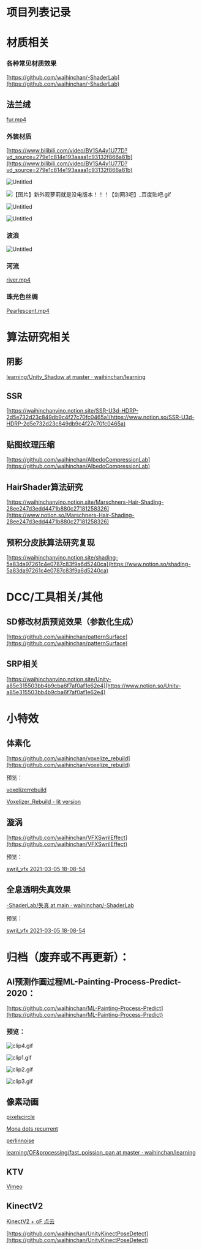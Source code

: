 # 项目列表记录

# 材质相关

### 各种常见材质效果

[https://github.com/waihinchan/-ShaderLab](https://github.com/waihinchan/-ShaderLab)

## 法兰绒

[fur.mp4](https://vimeo.com/743030485)

### 外装材质

[https://www.bilibili.com/video/BV1SA4y1U77D?vd_source=279e1c814e193aaaa1c93132f866a81b](https://www.bilibili.com/video/BV1SA4y1U77D?vd_source=279e1c814e193aaaa1c93132f866a81b)

![Untitled](%E9%A1%B9%E7%9B%AE%E5%88%97%E8%A1%A8%E8%AE%B0%E5%BD%95/Untitled.png)


![【图片】新外观萝莉就是没电版本！！！【剑网3吧】_百度贴吧.gif](%E9%A1%B9%E7%9B%AE%E5%88%97%E8%A1%A8%E8%AE%B0%E5%BD%95/%25E3%2580%2590%25E5%259B%25BE%25E7%2589%2587%25E3%2580%2591%25E6%2596%25B0%25E5%25A4%2596%25E8%25A7%2582%25E8%2590%259D%25E8%258E%2589%25E5%25B0%25B1%25E6%2598%25AF%25E6%25B2%25A1%25E7%2594%25B5%25E7%2589%2588%25E6%259C%25AC%25EF%25BC%2581%25EF%25BC%2581%25EF%25BC%2581%25E3%2580%2590%25E5%2589%2591%25E7%25BD%25913%25E5%2590%25A7%25E3%2580%2591_%25E7%2599%25BE%25E5%25BA%25A6%25E8%25B4%25B4%25E5%2590%25A7.gif)

![Untitled](%E9%A1%B9%E7%9B%AE%E5%88%97%E8%A1%A8%E8%AE%B0%E5%BD%95/Untitled%201.png)

![Untitled](%E9%A1%B9%E7%9B%AE%E5%88%97%E8%A1%A8%E8%AE%B0%E5%BD%951/Untitled.jpeg)

### 波浪

![Untitled](%E9%A1%B9%E7%9B%AE%E5%88%97%E8%A1%A8%E8%AE%B0%E5%BD%95/Untitled%202.png)

### 河流

[river.mp4](https://vimeo.com/743829423)

### 珠光色丝绸

[Pearlescent.mp4](https://vimeo.com/743832327)

# 算法研究相关

## 阴影

[learning/Unity_Shadow at master · waihinchan/learning](https://github.com/waihinchan/learning/tree/master/Unity_Shadow)

## SSR

[https://waihinchanvino.notion.site/SSR-U3d-HDRP-2d5e732d23c849db9c4f27c70fc0465a](https://www.notion.so/SSR-U3d-HDRP-2d5e732d23c849db9c4f27c70fc0465a)

## 贴图纹理压缩

[https://github.com/waihinchan/AlbedoCompressionLab](https://github.com/waihinchan/AlbedoCompressionLab)

## HairShader算法研究

[https://waihinchanvino.notion.site/Marschners-Hair-Shading-28ee247d3edd4471b880c27181258326](https://www.notion.so/Marschners-Hair-Shading-28ee247d3edd4471b880c27181258326)

## 预积分皮肤算法研究复现

[https://waihinchanvino.notion.site/shading-5a83da97261c4e0787c83f9a6d5240ca](https://www.notion.so/shading-5a83da97261c4e0787c83f9a6d5240ca)

# DCC/工具相关/其他

## SD修改材质预览效果（参数化生成）

[https://github.com/waihinchan/patternSurface](https://github.com/waihinchan/patternSurface)

## SRP相关

[https://waihinchanvino.notion.site/Unity-a85e315503bb4b9cba6f7af0af1e62e4](https://www.notion.so/Unity-a85e315503bb4b9cba6f7af0af1e62e4)

# 小特效

## 体素化

[https://github.com/waihinchan/voxelize_rebuild](https://github.com/waihinchan/voxelize_rebuild)

预览：

[voxelizerrebuild](https://vimeo.com/user92504253/review/520286190/a7a7ad41d0)

[Voxelizer_Rebuild - lit version](https://vimeo.com/523129009)

## 漩涡

[https://github.com/waihinchan/VFXSwrilEffect](https://github.com/waihinchan/VFXSwrilEffect)

预览：

[swril_vfx 2021-03-05 18-08-54](https://vimeo.com/520239095)

## 全息透明失真效果

[-ShaderLab/失真 at main · waihinchan/-ShaderLab](https://github.com/waihinchan/-ShaderLab/tree/main/%E5%A4%B1%E7%9C%9F)

预览：

[swril_vfx 2021-03-05 18-08-54](https://vimeo.com/520239095)

# 归档（废弃或不再更新）：

## AI预测作画过程ML-Painting-Process-Predict-2020：

[https://github.com/waihinchan/ML-Painting-Process-Predict](https://github.com/waihinchan/ML-Painting-Process-Predict)

### 预览：

![clip4.gif](%E9%A1%B9%E7%9B%AE%E5%88%97%E8%A1%A8%E8%AE%B0%E5%BD%95%20f59093e30db74b54972f86d8745804a1/clip4.gif)

![clip1.gif](%E9%A1%B9%E7%9B%AE%E5%88%97%E8%A1%A8%E8%AE%B0%E5%BD%95%20f59093e30db74b54972f86d8745804a1/clip1.gif)

![clip2.gif](%E9%A1%B9%E7%9B%AE%E5%88%97%E8%A1%A8%E8%AE%B0%E5%BD%95%20f59093e30db74b54972f86d8745804a1/clip2.gif)

![clip3.gif](%E9%A1%B9%E7%9B%AE%E5%88%97%E8%A1%A8%E8%AE%B0%E5%BD%95%20f59093e30db74b54972f86d8745804a1/clip3.gif)

## 像素动画

[pixelscircle](https://openprocessing.org/sketch/1054297)

[Mona dots recurrent](https://vimeo.com/448299173)

[](https://www.instagram.com/p/B8IBWjzgxMy/?utm_source=ig_web_copy_link)

[perlinnoise](https://vimeo.com/448303520?embedded=true&source=vimeo_logo&owner=92504253)

[learning/OF&processing/fast_poission_pan at master · waihinchan/learning](https://github.com/waihinchan/learning/tree/master/OF%26processing/fast_poission_pan)

## KTV

[Vimeo](https://vimeo.com/manage/videos/539573482)

## KinectV2

[KinectV2 + oF 点云](https://vimeo.com/448307493)

[https://github.com/waihinchan/UnityKinectPoseDetect](https://github.com/waihinchan/UnityKinectPoseDetect)
